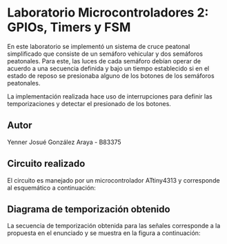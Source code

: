 # Laboratorio Microcontroladores 2: GPIOs, Timers y FSM

En este laboratorio se implementó un sistema de cruce peatonal simplificado que consiste de un semáforo vehicular y dos semáforos peatonales.
Para este, las luces de cada semáforo debían operar de acuerdo a una secuencia definida y bajo un tiempo establecido si en el estado de reposo se presionaba
alguno de los botones de los semáforos peatonales.

La implementación realizada hace uso de interrupciones para definir las temporizaciones y detectar el presionado de los botones.

## Autor
Yenner Josué González Araya - B83375

## Circuito realizado
El circuito es manejado por un microcontrolador ATtiny4313 y corresponde al esquemático a continuación:



## Diagrama de temporización obtenido
La secuencia de temporización obtenida para las señales corresponde a la propuesta en el enunciado y se muestra en la figura a continuación:

